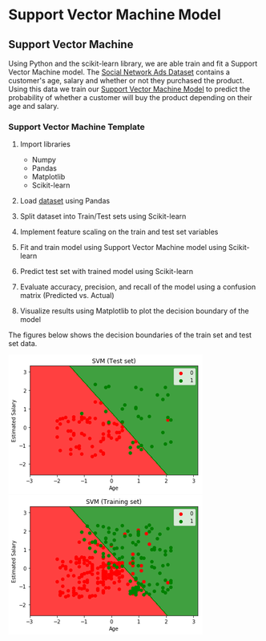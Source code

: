 # Support Vector Machine Model

## Support Vector Machine

Using Python and the scikit-learn library, we are able train and fit a Support Vector Machine model.
The [Social Network Ads Dataset](./Social_Network_Ads.csv) contains a customer's age, salary and whether or not they purchased the product.
Using this data we train our [Support Vector Machine Model](./svm.py) to predict the probability of whether a customer will buy the product depending on their age and salary.

### Support Vector Machine Template

  1. Import libraries
      - Numpy
      - Pandas
      - Matplotlib
      - Scikit-learn

  2. Load [dataset](./Social_Network_Ads.csv) using Pandas

  3. Split dataset into Train/Test sets using Scikit-learn

  4. Implement feature scaling on the train and test set variables

  5. Fit and train model using Support Vector Machine model using Scikit-learn

  6. Predict test set with trained model using Scikit-learn

  7. Evaluate accuracy, precision, and recall of the model using a confusion matrix (Predicted vs. Actual)

  8. Visualize results using Matplotlib to plot the decision boundary of the model

The figures below shows the decision boundaries of the train set and test set data.

![Test Set](./test.png)
![Train Set](./train.png)
